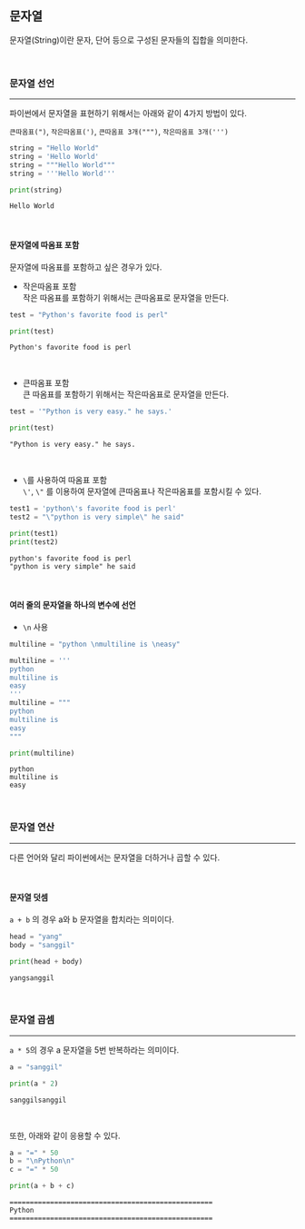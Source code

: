 

## 문자열

문자열(String)이란 문자, 단어 등으로 구성된 문자들의 집합을 의미한다.  

<br>

### 문자열 선언
---

파이썬에서 문자열을 표현하기 위해서는 아래와 같이 4가지 방법이 있다.  

`큰따옴표(")`, `작은따옴표(')`, `큰따옴표 3개(""")`, `작은따옴표 3개(''')`

```python
string = "Hello World"
string = 'Hello World'
string = """Hello World"""
string = '''Hello World'''

print(string)
```

```
Hello World
```

<br>

#### 문자열에 따옴표 포함

문자열에 따옴표를 포함하고 싶은 경우가 있다.

- 작은따옴표 포함  
작은 따옴표를 포함하기 위해서는 큰따옴표로 문자열을 만든다.

```python
test = "Python's favorite food is perl"

print(test)
```

```
Python's favorite food is perl
```

<br>

- 큰따옴표 포함  
큰 따옴표를 포함하기 위해서는 작은따옴표로 문자열을 만든다.

```python
test = '"Python is very easy." he says.'

print(test)
```

```
"Python is very easy." he says.
```

<br>

- `\`를 사용하여 따옴표 포함  
`\'`, `\"` 를 이용하여 문자열에 큰따옴표나 작은따옴표를 포함시킬 수 있다.

```python
test1 = 'python\'s favorite food is perl'
test2 = "\"python is very simple\" he said"

print(test1)
print(test2)
```

```
python's favorite food is perl
"python is very simple" he said
```

<br>

#### 여러 줄의 문자열을 하나의 변수에 선언

- `\n` 사용

```python
multiline = "python \nmultiline is \neasy"

multiline = '''
python 
multiline is 
easy
'''
multiline = """
python 
multiline is 
easy
"""

print(multiline)
```


```
python
multiline is
easy
```

<br>

### 문자열 연산
---

다른 언어와 달리 파이썬에서는 문자열을 더하거나 곱할 수 있다.

<br>

#### 문자열 덧셈

`a + b` 의 경우 a와 b 문자열을 합치라는 의미이다.

```python
head = "yang"
body = "sanggil"

print(head + body)
```

```
yangsanggil
```

<br>


### 문자열 곱셈
---

`a * 5`의 경우 a 문자열을 5번 반복하라는 의미이다.

```python
a = "sanggil"

print(a * 2)
```

```
sanggilsanggil
```

<br>

또한, 아래와 같이 응용할 수 있다.

```python
a = "=" * 50
b = "\nPython\n"
c = "=" * 50

print(a + b + c)
```

```
==================================================
Python
==================================================
```

